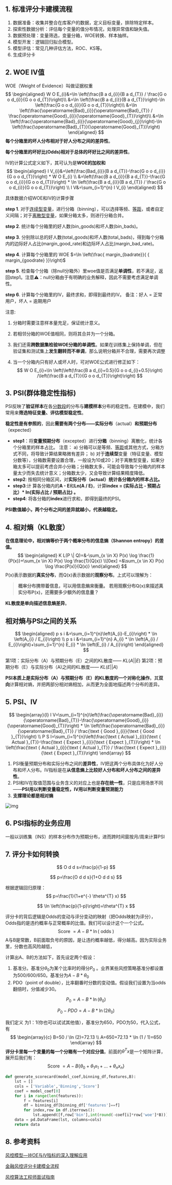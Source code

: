 ## 1. 标准评分卡建模流程

1. 数据准备：收集并整合在库客户的数据，定义目标变量，排除特定样本。
2. 探索性数据分析：评估每个变量的值分布情况，处理异常值和缺失值。
3. 数据预处理：变量筛选，变量分箱，WOE转换、样本抽样。
4. 模型开发：逻辑回归拟合模型。
5. 模型评估：常见几种评估方法，ROC、KS等。
6. 生成评分卡

## 2. WOE IV值

WOE（Weight of Evidence）叫做证据权重
$$
\begin{aligned} 
W O E_{i}&=\ln \left(\frac{B a d_{i}}{B a d_{T}} / \frac{G o o d_{i}}{G o o d_{T}}\right)\\
		&=\ln \left(\frac{B a d_{i}}{B a d_{T}}\right)-\ln \left(\frac{G o o d_{i}}{G o o d_{T}}\right)\\
		&=\ln \left(\frac{\operatorname{Bad}_{i}}{\operatorname{Bad}_{T}} / \frac{\operatorname{Good}_{i}}{\operatorname{Good}_{T}}\right)\\
		&=\ln \left(\frac{\operatorname{Bad}_{i}}{\operatorname{Good}_{j}}\right)-\ln \left(\frac{\operatorname{Bad}_{T}}{\operatorname{Good}_{T}}\right)
\end{aligned}
$$
**每个分箱里的坏人分布相对于好人分布之间的差异性**。

**每个分箱里的坏好比(Odds)相对于总体的坏好比之间的差异性**。



IV的计算公式定义如下，其可认为是**WOE的加权和**
$$
\begin{aligned} 
I V_{i}&=\left(\frac{Bad_{i}}{B a d_{T}}-\frac{G o o d_{i}}{G o o d_{T}}\right) * W O E_{i} \\
&=\left(\frac{B a d_{i}}{B a d_{T}}-\frac{G o o d_{i}}{G o o d_{T}}\right) * \ln \left(\frac{B a d_{i}}{B a d_{T}} / \frac{G o o d_{i}}{G o o d_{T}}\right) \\
I V&=\sum_{i=1}^{n} I V_{i}
\end{aligned}
$$


具体数据介绍WOE和IV的计算步骤

**step 1**. 对于[连续型变量](https://www.zhihu.com/search?q=连续型变量&search_source=Entity&hybrid_search_source=Entity&hybrid_search_extra={"sourceType"%3A"article"%2C"sourceId"%3A"80134853"})，进行分箱（binning），可以选择等频、[等距](https://www.zhihu.com/search?q=等距&search_source=Entity&hybrid_search_source=Entity&hybrid_search_extra={"sourceType"%3A"article"%2C"sourceId"%3A"80134853"})，或者自定义间隔；对于[离散型变量](https://www.zhihu.com/search?q=离散型变量&search_source=Entity&hybrid_search_source=Entity&hybrid_search_extra={"sourceType"%3A"article"%2C"sourceId"%3A"80134853"})，如果分箱太多，则进行分箱合并。

**step 2**. 统计每个分箱里的好人数(bin_goods)和坏人数(bin_bads)。

**step 3**. 分别除以总的好人数(total_goods)和坏人数(total_bads)，得到每个分箱内的边际好人占比(margin_good_rate)和边际坏人占比(margin_bad_rate)。

 **step 4**. 计算每个分箱里的 WOE $=\ln \left(\frac{ margin_{badrate}}{ { margin_{goodrate} }}\right)$

**step 5**. 检查每个分箱（除null分箱外）里woe值是否满足**单调性**，若不满足，返回step1。注意⚠️：null分箱由于有明确的业务解释，因此不需要考虑满足单调性。

**step 6**. 计算每个分箱里的IV，最终求和，即得到最终的IV。
备注：好人 = 正常用户，坏人 = 逾期用户

注意:

1. 分箱时需要注意样本量充足，保证统计意义。

2. 若相邻分箱的WOE值相同，则将其合并为一个分箱。

3. 我们还需**跨数据集检验WOE分箱的单调性**。如果在训练集上保持单调，但在验证集和测试集上**发生翻转而不单调**，那么说明分箱并不合理，需要再次调整

4. 当一个分箱内只有好人或坏人时，可对WOE公式进行修正如下：
   $$
   W O E_{i}=\ln \left(\left(\frac{B a d_{i}+0.5}{G o o d_{i}+0.5}\right) /\left(\frac{B a d_{T}}{G o o d_{T}}\right)\right)
   $$



## 3. PSI(**群体稳定性指标**)

PSI反映了**验证样本**在各[分数段](https://www.zhihu.com/search?q=分数段&search_source=Entity&hybrid_search_source=Entity&hybrid_search_extra={"sourceType"%3A"article"%2C"sourceId"%3A79682292})的分布与**建模样本**分布的稳定性。在建模中，我们常用来**筛选特征变量、评估模型稳定性**。

**稳定性是有参照的**，因此**需要有两个分布——实际分布**（actual）**和预期分布**（expected）

- **step1**：将**变量预期分布**（excepted）进行**分箱**（binning）离散化，统计各个分箱里的样本占比。
  注意：
  a) 分箱可以是等频、[等距](https://www.zhihu.com/search?q=等距&search_source=Entity&hybrid_search_source=Entity&hybrid_search_extra={"sourceType"%3A"article"%2C"sourceId"%3A79682292})或其他方式，分箱方式不同，将导致计算结果略微有差异；
  b) 对于**连续型**变量（特征变量、模型分数等），分箱数需要设置合理，一般设为10或20；对于离散型变量，如果分箱太多可以提前考虑合并小分箱；分箱数太多，可能会导致每个分箱内的样本量太少而失去统计意义；分箱数太少，又会导致计算结果精度降低。
- **step2**: 按相同分箱区间，对**实际分布（actual）**统计各分箱内的样本占比**。**
- **step3**:计 算各分箱内的**A - E**和**Ln(A / E)**，计算**index = (实际占比 - 预期占比）\* ln(实际占比 / 预期占比) 。**
- **step4**: 将各分箱的**index**进行求和，即得到最终的PSI。

**PSI数值越小，两个分布之间的差异就越小，代表越稳定。**

##  4. 相对熵（KL散度） 

**在信息理论中，相对熵等价于两个概率分布的信息熵（Shannon entropy）的差值。**
$$
\begin{aligned}
K L(P \| Q)=&-\sum_{x \in X} P(x) \log \frac{1}{P(x)}+\sum_{x \in X} P(x) \log \frac{1}{Q(x)} \\[0ex]
=&\sum_{x \in X} P(x) \log \frac{P(x)}{Q(x)}
\end{aligned}
$$
P(x)表示数据的**真实分布**，而Q(x)表示数据的**观察分布**。上式可以理解为：

> **概率分布携带着信息，可以用信息熵来衡量。**
> **若用观察分布Q(x)来描述真实分布P(x)，还需要多少额外的信息量？**

**KL散度是单向描述信息熵差异**。

## **相对熵与PSI之间的关系**

$$
\begin{aligned}
p s i &=\sum_{i=1}^{n}\left(A_{i}-E_{i}\right) * \ln \left(A_{i} / E_{i}\right) \\
p s i &=\sum_{i=1}^{n} A_{i} * \ln \left(A_{i} / E_{i}\right)+\sum_{i=1}^{n} E_{i} * \ln \left(E_{i} / A_{i}\right)
\end{aligned}
$$

第1项：实际分布（A）与预期分布（E）之间的KL散度—— $KL(A||E)$
第2项：预期分布（E）与实际分布（A)之间的KL散度——  $KL(E||A)$

**PSI本质上是实际分布（A）与预期分布（E）的KL散度的一个对称化操作**。其**双向**计算相对熵，并把两部分相对熵相加，从而更为全面地描述两个分布的差异。

## 5. PSI、IV

$$
\begin{array}{l}
I V=\sum_{i=1}^{n}\left(\frac{\operatorname{Bad}_{i}}{\operatorname{Bad}_{T}}-\frac{\operatorname{Good}_{i}}{\operatorname{Good}_{T}}\right) * \ln \left(\frac{\operatorname{Bad}_{i}}{\operatorname{Bad}_{T}} / \frac{\text { Good }_{i}}{\text { Good }_{T}}\right) \\
P S I=\sum_{i=1}^{n}\left(\frac{\text { Actual }_{i}}{\text { Actual }_{T}}-\frac{\text { Expect }_{i}}{\text { Expect }_{T}}\right) * \ln \left(\frac{\text { Actual }_{i}}{\text { Actual }_{T}} / \frac{\text { Expect }_{i}}{\text { Expect }_{T}}\right)
\end{array}
$$

1. PSI衡量预期分布和实际分布之间的**差异性**，IV把这两个分布具体化为好人分布和坏人分布。IV指标是在**从信息熵上比较好人分布和坏人分布之间的差异性**。
2. PSI和IV在取值范围与业务含义的对应上也是**存在统一性**，只是应用场景不同——**PSI用以判断变量稳定性，IV用以判断变量预测能力**
3. **支撑理论都是相对熵**

![img](img/风控相关学习/v2-591bfab36c2b212f687e90be580a81a2_720w.jpg)

## 6. PSI指标的业务应用

一般以训练集（INS）的样本分布作为预期分布，进而跨时间窗按月/周来计算PSI

## 7. 评分卡如何转换




$$
O d d s=\frac{p}{1-p}
$$

$$
p=\frac{O d d s}{1+O d d s}
$$

根据逻辑回归原理：
$$
p=\frac{1}{1+e^{-} \theta^{T} x}
$$

$$
\ln \left(\frac{p}{1-p}\right)=\theta^{T} x
$$



评分卡的背后逻辑是Odds的变动与评分变动的映射（把Odds映射为评分），Odds指的是违约概率与正常概率的比值。我们可以设计这个一个公式。
$$
\text { Score }=A-B * \ln (\text { odds })
$$
A与B是常数，B前面取负号的原因，是让违约概率越低，得分越高。因为实际业务里，分数也高风险越低，

计算出A、B的方法如下，首先设定两个假设：

1. 基准分。基准分$\theta_0$为某个比率时的得分$P_0$ 。业界某些风控策略基准分都设置为500/600/650。基准分为$A-B * \theta_{0}$
2. PDO（point of double），比率翻番时分数的变动值。假设我们设置为当odds翻倍时，分值减少30。

$$
P_{0}=A-B * \ln \left(\theta_{0}\right)
$$

$$
P_{0}-P D O=A-B * \ln \left(2 \theta_{0}\right)
$$

我们定义 为1：1(你也可以试试其他值），基准分为650，PDO为50，代入公式，有
$$
\begin{array}{c}
B=50 / \ln (2)=72.13 \\
A=650+72.13 * \ln (1 / 1)=650
\end{array}
$$
**评分卡里每一个变量的每一个分箱有一个对应分值**。前面的$\theta^{T} x$是一个矩阵计算，展开后我们有：
$$
\text { Score }=A-B\left\{\theta_{0}+\theta_{1} x_{1}+\ldots+\theta_{n} x_{n}\right\}
$$

```python
def generate_scorecard(model_coef,binning_df,features,B):
    lst = []
    cols = ['Variable','Binning','Score']
    coef = model_coef[0]
    for i in range(len(features)):
        f = features[i]
        df = binning_df[binning_df['features']==f]
        for index,row in df.iterrows():
            lst.append([f,row['bin'],int(round(-coef[i]*row['woe']*B))])
    data = pd.DataFrame(lst, columns=cols)
    return data
```





## 8. 参考资料

[风控模型—*WOE*与*IV*指标的深入理解应用](https://zhuanlan.zhihu.com/p/80134853)

[金融风控评分卡建模全流程](https://mp.weixin.qq.com/s/HHu2ZCE-a8syy5fCQp1eSQ)

[风控算法工程师面试指南](https://stringsli.github.io/2020/11/23/%E9%A3%8E%E6%8E%A7%E7%AE%97%E6%B3%95%E5%B7%A5%E7%A8%8B%E5%B8%88%E9%9D%A2%E8%AF%95%E6%8C%87%E5%8D%97/)